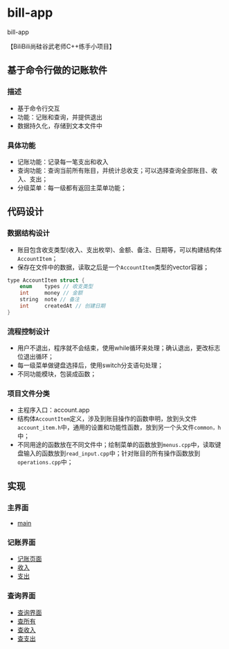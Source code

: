 # bill-app
bill-app

【BiliBili尚硅谷武老师C++练手小项目】

## 基于命令行做的记账软件


### 描述
* 基于命令行交互
* 功能：记账和查询，并提供退出
* 数据持久化，存储到文本文件中

### 具体功能
* 记账功能：记录每一笔支出和收入
* 查询功能：查询当前所有账目，并统计总收支；可以选择查询全部账目、收入、支出；
* 分级菜单：每一级都有返回主菜单功能； 


## 代码设计

### 数据结构设计
* 账目包含收支类型(收入、支出枚举)、金额、备注、日期等，可以构建结构体`AccountItem`；
* 保存在文件中的数据，读取之后是一个`AccountItem`类型的vector容器；
```c++
type AccountItem struct {
    enum    types // 收支类型
    int     money // 金额
    string  note // 备注 
    int     createdAt // 创建日期
}
```

### 流程控制设计
* 用户不退出，程序就不会结束，使用while循环来处理；确认退出，更改标志位退出循环；
* 每一级菜单做键盘选择后，使用switch分支语句处理；
* 不同功能模块，包装成函数；


### 项目文件分类

* 主程序入口：account.app
* 结构体`AccountItem`定义，涉及到账目操作的函数申明，放到头文件`account_item.h`中，通用的设置和功能性函数，放到另一个头文件`common，h`中；
* 不同用途的函数放在不同文件中；绘制菜单的函数放到`menus.cpp`中，读取键盘输入的函数放到`read_input.cpp`中；针对账目的所有操作函数放到`operations.cpp`中；



## 实现

### 主界面
* [main](./static/main-menus.png)

### 记账界面
* [记账页面](./static/write-acount.png)
* [收入](./static/write-income.png)
* [支出](./static/write-expand.png)

### 查询界面
* [查询界面](./static/query.png)
* [查所有](./static/query-all.png)
* [查收入](./static/query-income.png)
* [查支出](./static/query-expand.png)